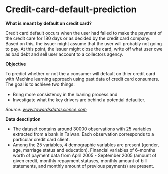 # Credit-card-default-prediction

**What is meant by default on credit card?**

Credit card default occurs when the user had failed to make the payment of the credit care for 180 days or as decided by the credit card company. Based on this, the issuer might assume that the user will probably not going to pay. At this point, the issuer might close the card, write off what user owe as bad debt and sell user account to a collectors agency.

**Objective**

To predict whether or not the a consumer will default on thier credit card with Machine learning approach using past data of credit card consumers. The goal is to achieve two things:
* Bring more consistency in the loaning process and
* Investigate what the key drivers are behind a potential defaulter.

*Source: www.towardsdatascience.com*

**Data desctiption**

* The dataset contains around 30000 observations with 25 variables extracted from a bank in Taiwan. Each observation corresponds to a particular credit card client.
* Among the 25 variables, 4 demographic variables are present (gender, age, marriage status and education). Financial variables of 6-months worth of payment data from April 2005 - September 2005 (amount of given credit, monthly repayment statuses, monthly amount of bill statements, and monthly amount of previous payments) are present.




